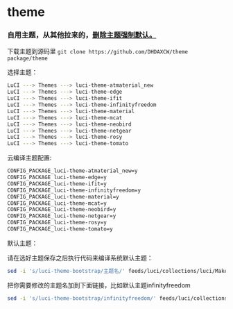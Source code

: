 # theme
### 自用主题，从其他拉来的，[删除主题强制默认。](https://github.com/DHDAXCW/theme/commit/0269f614a00c6b795f1dacb8a01e3262858cd597)

下载主题到源码里 ```git clone https://github.com/DHDAXCW/theme package/theme```

选择主题：

```bash
LuCI ---> Themes ---> luci-theme-atmaterial_new
LuCI ---> Themes ---> luci-theme-edge
LuCI ---> Themes ---> luci-theme-ifit
LuCI ---> Themes ---> luci-theme-infinityfreedom
LuCI ---> Themes ---> luci-theme-material
LuCI ---> Themes ---> luci-theme-mcat
LuCI ---> Themes ---> luci-theme-neobird
LuCI ---> Themes ---> luci-theme-netgear
LuCI ---> Themes ---> luci-theme-rosy
LuCI ---> Themes ---> luci-theme-tomato
```

云编译主题配置:

```bash
CONFIG_PACKAGE_luci-theme-atmaterial_new=y
CONFIG_PACKAGE_luci-theme-edge=y
CONFIG_PACKAGE_luci-theme-ifit=y
CONFIG_PACKAGE_luci-theme-infinityfreedom=y
CONFIG_PACKAGE_luci-theme-material=y
CONFIG_PACKAGE_luci-theme-mcat=y
CONFIG_PACKAGE_luci-theme-neobird=y
CONFIG_PACKAGE_luci-theme-netgear=y
CONFIG_PACKAGE_luci-theme-rosy=y
CONFIG_PACKAGE_luci-theme-tomato=y
```

默认主题：

请在选好主题保存之后执行代码来编译系统默认主题：

```bash
sed -i 's/luci-theme-bootstrap/主题名/' feeds/luci/collections/luci/Makefile
```

把你需要修改的主题名加到下面链接，比如默认主题infinityfreedom

```bash
sed -i 's/luci-theme-bootstrap/infinityfreedom/' feeds/luci/collections/luci/Makefile
```
